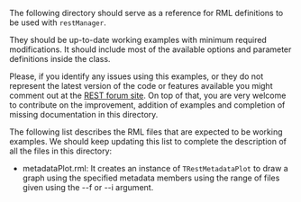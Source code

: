 The following directory should serve as a reference for RML definitions to be used with `restManager`.

They should be up-to-date working examples with minimum required modifications. It should include most of the available options and parameter definitions inside the class.

Please, if you identify any issues using this examples, or they do not represent the latest version of the code or features available you might comment out at the [REST forum site](http://ezpc10.unizar.es/). On top of that, you are very welcome to contribute on the improvement, addition of examples and completion of missing documentation in this directory.

The following list describes the RML files that are expected to be working examples. We should keep updating this list to complete the description of all the files in this directory:

- metadataPlot.rml: It creates an instance of `TRestMetadataPlot` to draw a graph using the specified metadata members using the range of files given using the --f or --i argument.
